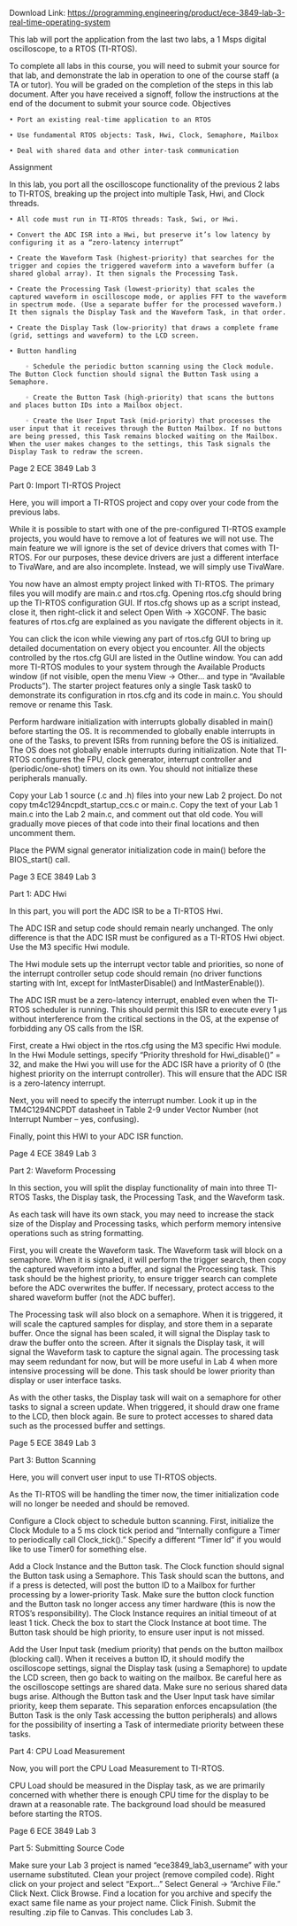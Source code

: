Download Link: https://programming.engineering/product/ece-3849-lab-3-real-time-operating-system

This lab will port the application from the last two labs, a 1 Msps digital oscilloscope, to a RTOS (TI-RTOS).

To complete all labs in this course, you will need to submit your source for that lab, and demonstrate the lab in operation to one of the course staff (a TA or tutor). You will be graded on the completion of the steps in this lab document. After you have received a signoff, follow the instructions at the end of the document to submit your source code.
Objectives

    • Port an existing real-time application to an RTOS

    • Use fundamental RTOS objects: Task, Hwi, Clock, Semaphore, Mailbox

    • Deal with shared data and other inter-task communication



Assignment

In this lab, you port all the oscilloscope functionality of the previous 2 labs to TI-RTOS, breaking up the project into multiple Task, Hwi, and Clock threads.

    • All code must run in TI-RTOS threads: Task, Swi, or Hwi.

    • Convert the ADC ISR into a Hwi, but preserve it’s low latency by configuring it as a “zero-latency interrupt”

    • Create the Waveform Task (highest-priority) that searches for the trigger and copies the triggered waveform into a waveform buffer (a shared global array). It then signals the Processing Task.

    • Create the Processing Task (lowest-priority) that scales the captured waveform in oscilloscope mode, or applies FFT to the waveform in spectrum mode. (Use a separate buffer for the processed waveform.) It then signals the Display Task and the Waveform Task, in that order.

    • Create the Display Task (low-priority) that draws a complete frame (grid, settings and waveform) to the LCD screen.

    • Button handling

        ◦ Schedule the periodic button scanning using the Clock module. The Button Clock function should signal the Button Task using a Semaphore.

        ◦ Create the Button Task (high-priority) that scans the buttons and places button IDs into a Mailbox object.

        ◦ Create the User Input Task (mid-priority) that processes the user input that it receives through the Button Mailbox. If no buttons are being pressed, this Task remains blocked waiting on the Mailbox. When the user makes changes to the settings, this Task signals the Display Task to redraw the screen.














Page 2
ECE 3849 Lab 3


Part 0: Import TI-RTOS Project

Here, you will import a TI-RTOS project and copy over your code from the previous labs.


While it is possible to start with one of the pre-configured TI-RTOS example projects, you would have to remove a lot of features we will not use. The main feature we will ignore is the set of device drivers that comes with TI-RTOS. For our purposes, these device drivers are just a different interface to TivaWare, and are also incomplete. Instead, we will simply use TivaWare.

You now have an almost empty project linked with TI-RTOS. The primary files you will modify are main.c and rtos.cfg. Opening rtos.cfg should bring up the TI-RTOS configuration GUI. If rtos.cfg shows up as a script instead, close it, then right-click it and select Open With → XGCONF. The basic features of rtos.cfg are explained as you navigate the different objects in it.

You can click the  icon while viewing any part of rtos.cfg GUI to bring up detailed documentation on every object you encounter. All the objects controlled by the rtos.cfg GUI are listed in the Outline window. You can add more TI-RTOS modules to your system through the Available Products window (if not visible, open the menu View → Other... and type in “Available Products”). The starter project features only a single Task task0 to demonstrate its configuration in rtos.cfg and its code in main.c. You should remove or rename this Task.

Perform hardware initialization with interrupts globally disabled in main() before starting the OS. It is recommended to globally enable interrupts in one of the Tasks, to prevent ISRs from running before the OS is initialized. The OS does not globally enable interrupts during initialization. Note that TI-RTOS configures the FPU, clock generator, interrupt controller and (periodic/one-shot) timers on its own. You should not initialize these peripherals manually.

Copy your Lab 1 source (.c and .h) files into your new Lab 2 project. Do not copy tm4c1294ncpdt_startup_ccs.c or main.c. Copy the text of your Lab 1 main.c into the Lab 2 main.c, and comment out that old code. You will gradually move pieces of that code into their final locations and then uncomment them.

Place the PWM signal generator initialization code in main() before the BIOS_start() call.














Page 3
ECE 3849 Lab 3


Part 1: ADC Hwi

In this part, you will port the ADC ISR to be a TI-RTOS Hwi.


The ADC ISR and setup code should remain nearly unchanged. The only difference is that the ADC ISR must be configured as a TI-RTOS Hwi object. Use the M3 specific Hwi module.

The Hwi module sets up the interrupt vector table and priorities, so none of the interrupt controller setup code should remain (no driver functions starting with Int, except for IntMasterDisable() and IntMasterEnable()).

The ADC ISR must be a zero-latency interrupt, enabled even when the TI-RTOS scheduler is running. This should permit this ISR to execute every 1 μs without interference from the critical sections in the OS, at the expense of forbidding any OS calls from the ISR.

First, create a Hwi object in the rtos.cfg using the M3 specific Hwi module. In the Hwi Module settings, specify “Priority threshold for Hwi_disable()” = 32, and make the Hwi you will use for the ADC ISR have a priority of 0 (the highest priority on the interrupt controller). This will ensure that the ADC ISR is a zero-latency interrupt.

Next, you will need to specify the interrupt number. Look it up in the TM4C1294NCPDT datasheet in Table 2-9 under Vector Number (not Interrupt Number – yes, confusing).

Finally, point this HWI to your ADC ISR function.




























Page 4
ECE 3849 Lab 3


Part 2: Waveform Processing

In this section, you will split the display functionality of main into three TI-RTOS Tasks, the Display task, the Processing Task, and the Waveform task.

As each task will have its own stack, you may need to increase the stack size of the Display and Processing tasks, which perform memory intensive operations such as string formatting.

First, you will create the Waveform task. The Waveform task will block on a semaphore. When it is signaled, it will perform the trigger search, then copy the captured waveform into a buffer, and signal the Processing task. This task should be the highest priority, to ensure trigger search can complete before the ADC overwrites the buffer. If necessary, protect access to the shared waveform buffer (not the ADC buffer).

The Processing task will also block on a semaphore. When it is triggered, it will scale the captured samples for display, and store them in a separate buffer. Once the signal has been scaled, it will signal the Display task to draw the buffer onto the screen. After it signals the Display task, it will signal the Waveform task to capture the signal again. The processing task may seem redundant for now, but will be more useful in Lab 4 when more intensive processing will be done. This task should be lower priority than display or user interface tasks.

As with the other tasks, the Display task will wait on a semaphore for other tasks to signal a screen update. When triggered, it should draw one frame to the LCD, then block again. Be sure to protect accesses to shared data such as the processed buffer and settings.




























Page 5
ECE 3849 Lab 3


Part 3: Button Scanning

Here, you will convert user input to use TI-RTOS objects.


As the TI-RTOS will be handling the timer now, the timer initialization code will no longer be needed and should be removed.

Configure a Clock object to schedule button scanning. First, initialize the Clock Module to a 5 ms clock tick period and “Internally configure a Timer to periodically call Clock_tick().” Specify a different “Timer Id” if you would like to use Timer0 for something else.

Add a Clock Instance and the Button task. The Clock function should signal the Button task using a Semaphore. This Task should scan the buttons, and if a press is detected, will post the button ID to a Mailbox for further processing by a lower-priority Task. Make sure the button clock function and the Button task no longer access any timer hardware (this is now the RTOS’s responsibility). The Clock Instance requires an initial timeout of at least 1 tick. Check the box to start the Clock Instance at boot time. The Button task should be high priority, to ensure user input is not missed.

Add the User Input task (medium priority) that pends on the button mailbox (blocking call). When it receives a button ID, it should modify the oscilloscope settings, signal the Display task (using a Semaphore) to update the LCD screen, then go back to waiting on the mailbox. Be careful here as the oscilloscope settings are shared data. Make sure no serious shared data bugs arise. Although the Button task and the User Input task have similar priority, keep them separate. This separation enforces encapsulation (the Button Task is the only Task accessing the button peripherals) and allows for the possibility of inserting a Task of intermediate priority between these tasks.

Part 4: CPU Load Measurement

Now, you will port the CPU Load Measurement to TI-RTOS.


CPU Load should be measured in the Display task, as we are primarily concerned with whether there is enough CPU time for the display to be drawn at a reasonable rate. The background load should be measured before starting the RTOS.











Page 6
ECE 3849 Lab 3


Part 5: Submitting Source Code

Make sure your Lab 3 project is named “ece3849_lab3_username” with your username substituted. Clean your project (remove compiled code). Right click on your project and select “Export...” Select General → “Archive File.” Click Next. Click Browse. Find a location for you archive and specify the exact same file name as your project name. Click Finish. Submit the resulting .zip file to Canvas. This concludes Lab 3.




















